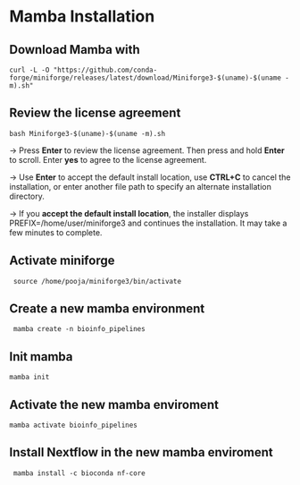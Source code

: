 # Mamba Installation

## Download Mamba with

    curl -L -O "https://github.com/conda-forge/miniforge/releases/latest/download/Miniforge3-$(uname)-$(uname -m).sh" 

## Review the license agreement

    bash Miniforge3-$(uname)-$(uname -m).sh

-> Press **Enter** to review the license agreement. Then press and hold **Enter** to scroll. Enter **yes** to agree to the license agreement.

-> Use **Enter** to accept the default install location, use **CTRL+C** to cancel the installation, or enter another file path to specify an alternate installation directory.

-> If you **accept the default install location**, the installer displays PREFIX=/home/user/miniforge3 and continues the installation. It may take a few minutes to complete.

## Activate miniforge 

     source /home/pooja/miniforge3/bin/activate

## Create a new mamba environment

     mamba create -n bioinfo_pipelines

## Init mamba 

    mamba init

## Activate the new mamba enviroment

    mamba activate bioinfo_pipelines

## Install Nextflow in the new mamba enviroment 

     mamba install -c bioconda nf-core
     
